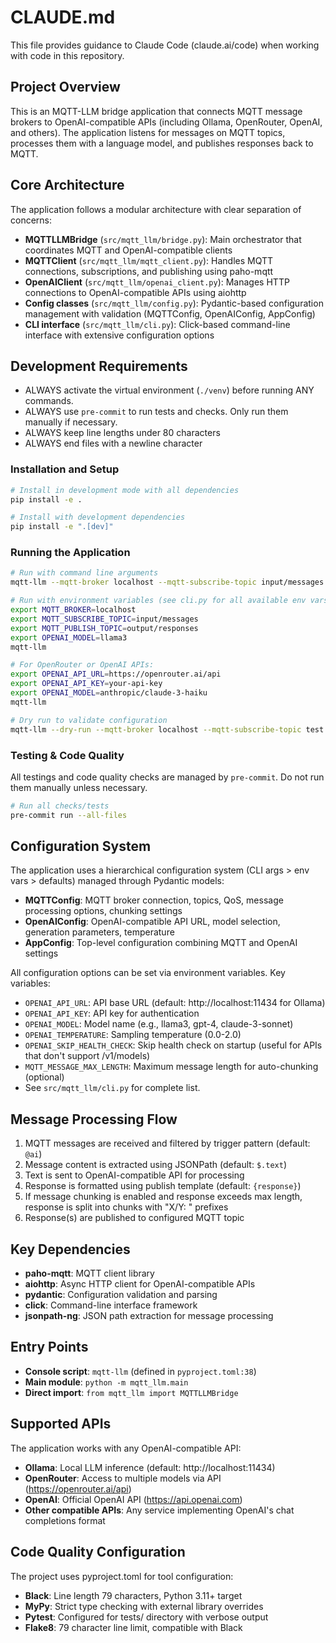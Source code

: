 # CLAUDE.md

This file provides guidance to Claude Code (claude.ai/code) when working with code in this repository.

## Project Overview

This is an MQTT-LLM bridge application that connects MQTT message brokers to OpenAI-compatible APIs (including Ollama, OpenRouter, OpenAI, and others). The application listens for messages on MQTT topics, processes them with a language model, and publishes responses back to MQTT.

## Core Architecture

The application follows a modular architecture with clear separation of concerns:

- **MQTTLLMBridge** (`src/mqtt_llm/bridge.py`): Main orchestrator that coordinates MQTT and OpenAI-compatible clients
- **MQTTClient** (`src/mqtt_llm/mqtt_client.py`): Handles MQTT connections, subscriptions, and publishing using paho-mqtt
- **OpenAIClient** (`src/mqtt_llm/openai_client.py`): Manages HTTP connections to OpenAI-compatible APIs using aiohttp
- **Config classes** (`src/mqtt_llm/config.py`): Pydantic-based configuration management with validation (MQTTConfig, OpenAIConfig, AppConfig)
- **CLI interface** (`src/mqtt_llm/cli.py`): Click-based command-line interface with extensive configuration options

## Development Requirements

* ALWAYS activate the virtual environment (`./venv`) before running ANY commands.
* ALWAYS use `pre-commit` to run tests and checks. Only run them manually if necessary.
* ALWAYS keep line lengths under 80 characters
* ALWAYS end files with a newline character

### Installation and Setup
```bash
# Install in development mode with all dependencies
pip install -e .

# Install with development dependencies
pip install -e ".[dev]"
```

### Running the Application
```bash
# Run with command line arguments
mqtt-llm --mqtt-broker localhost --mqtt-subscribe-topic input/messages --mqtt-publish-topic output/responses --openai-model llama3

# Run with environment variables (see cli.py for all available env vars)
export MQTT_BROKER=localhost
export MQTT_SUBSCRIBE_TOPIC=input/messages
export MQTT_PUBLISH_TOPIC=output/responses
export OPENAI_MODEL=llama3
mqtt-llm

# For OpenRouter or OpenAI APIs:
export OPENAI_API_URL=https://openrouter.ai/api
export OPENAI_API_KEY=your-api-key
export OPENAI_MODEL=anthropic/claude-3-haiku
mqtt-llm

# Dry run to validate configuration
mqtt-llm --dry-run --mqtt-broker localhost --mqtt-subscribe-topic test --mqtt-publish-topic test --openai-model llama3
```

### Testing & Code Quality

All testings and code quality checks are managed by `pre-commit`. Do not run them manually unless necessary.

```bash
# Run all checks/tests
pre-commit run --all-files
```

## Configuration System

The application uses a hierarchical configuration system (CLI args > env vars > defaults) managed through Pydantic models:

- **MQTTConfig**: MQTT broker connection, topics, QoS, message processing options, chunking settings
- **OpenAIConfig**: OpenAI-compatible API URL, model selection, generation parameters, temperature
- **AppConfig**: Top-level configuration combining MQTT and OpenAI settings

All configuration options can be set via environment variables. Key variables:
- `OPENAI_API_URL`: API base URL (default: http://localhost:11434 for Ollama)
- `OPENAI_API_KEY`: API key for authentication
- `OPENAI_MODEL`: Model name (e.g., llama3, gpt-4, claude-3-sonnet)
- `OPENAI_TEMPERATURE`: Sampling temperature (0.0-2.0)
- `OPENAI_SKIP_HEALTH_CHECK`: Skip health check on startup (useful for APIs that don't support /v1/models)
- `MQTT_MESSAGE_MAX_LENGTH`: Maximum message length for auto-chunking (optional)
- See `src/mqtt_llm/cli.py` for complete list.

## Message Processing Flow

1. MQTT messages are received and filtered by trigger pattern (default: `@ai`)
2. Message content is extracted using JSONPath (default: `$.text`)
3. Text is sent to OpenAI-compatible API for processing
4. Response is formatted using publish template (default: `{response}`)
5. If message chunking is enabled and response exceeds max length, response is split into chunks with "X/Y: " prefixes
6. Response(s) are published to configured MQTT topic

## Key Dependencies

- **paho-mqtt**: MQTT client library
- **aiohttp**: Async HTTP client for OpenAI-compatible APIs
- **pydantic**: Configuration validation and parsing
- **click**: Command-line interface framework
- **jsonpath-ng**: JSON path extraction for message processing

## Entry Points

- **Console script**: `mqtt-llm` (defined in `pyproject.toml:38`)
- **Main module**: `python -m mqtt_llm.main`
- **Direct import**: `from mqtt_llm import MQTTLLMBridge`

## Supported APIs

The application works with any OpenAI-compatible API:
- **Ollama**: Local LLM inference (default: http://localhost:11434)
- **OpenRouter**: Access to multiple models via API (https://openrouter.ai/api)
- **OpenAI**: Official OpenAI API (https://api.openai.com)
- **Other compatible APIs**: Any service implementing OpenAI's chat completions format

## Code Quality Configuration

The project uses pyproject.toml for tool configuration:

- **Black**: Line length 79 characters, Python 3.11+ target
- **MyPy**: Strict type checking with external library overrides
- **Pytest**: Configured for tests/ directory with verbose output
- **Flake8**: 79 character line limit, compatible with Black
